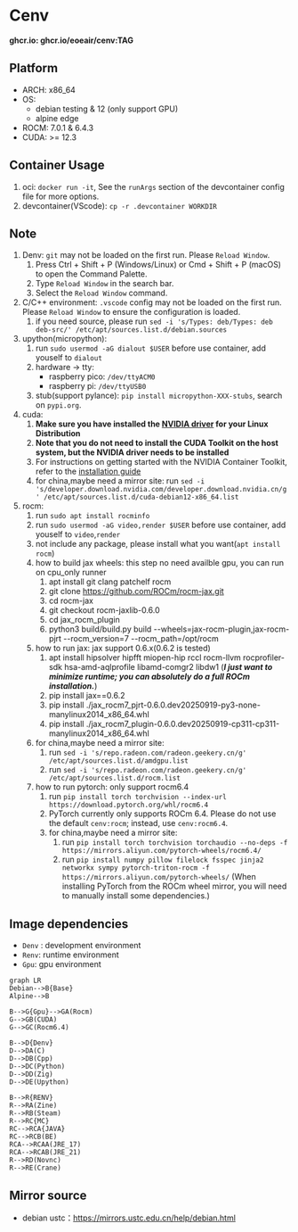 # Cenv

**ghcr.io: ghcr.io/eoeair/cenv:TAG**

## Platform
* ARCH: x86_64
* OS: 
    * debian testing & 12 (only support GPU)
    * alpine edge
* ROCM: 7.0.1 & 6.4.3
* CUDA: >= 12.3
## Container Usage
1. oci: `docker run -it`, See the `runArgs` section of the devcontainer config file for more options.
2. devcontainer(VScode): `cp -r .devcontainer WORKDIR`

## Note
1. Denv: `git` may not be loaded on the first run. Please `Reload Window`.
    1. Press Ctrl + Shift + P (Windows/Linux) or Cmd + Shift + P (macOS) to open the Command Palette.
    2. Type `Reload Window` in the search bar.
    3. Select the `Reload Window` command.
2. C/C++ environment: `.vscode` config may not be loaded on the first run. Please `Reload Window` to ensure the configuration is loaded.
    1. if you need source, please run `sed -i 's/Types: deb/Types: deb deb-src/' /etc/apt/sources.list.d/debian.sources`
3. upython(micropython): 
    1. run `sudo usermod -aG dialout $USER` before use container, add youself to `dialout`
    2. hardware -> tty:
        * raspberry pico: `/dev/ttyACM0`
        * raspberry pi: `/dev/ttyUSB0`
    3. stub(support pylance): `pip install micropython-XXX-stubs`, search on `pypi.org`.
4. cuda:
    1. **Make sure you have installed the [NVIDIA driver](https://docs.nvidia.com/datacenter/cloud-native/container-toolkit/install-guide.html#nvidia-drivers) for your Linux Distribution**
    2. **Note that you do not need to install the CUDA Toolkit on the host system, but the NVIDIA driver needs to be installed**
    3. For instructions on getting started with the NVIDIA Container Toolkit, refer to the [installation guide](https://docs.nvidia.com/datacenter/cloud-native/container-toolkit/install-guide.html#installation-guide)
    4. for china,maybe need a mirror site: run `sed -i 's/developer.download.nvidia.com/developer.download.nvidia.cn/g' /etc/apt/sources.list.d/cuda-debian12-x86_64.list`
5. rocm: 
    1. run `sudo apt install rocminfo`
    2. run `sudo usermod -aG video,render $USER` before use container, add youself to `video`,`render`
    3. not include any package, please install what you want(`apt install rocm`)
    4. how to build jax wheels: this step no need availble gpu, you can run on cpu_only runner
        1. apt install git clang patchelf rocm
        2. git clone https://github.com/ROCm/rocm-jax.git
        3. cd rocm-jax
        4. git checkout rocm-jaxlib-0.6.0
        5. cd jax_rocm_plugin
        6. python3 build/build.py build --wheels=jax-rocm-plugin,jax-rocm-pjrt --rocm_version=7 --rocm_path=/opt/rocm
    5. how to run jax: jax support 0.6.x(0.6.2 is tested)
        1. apt install hipsolver hipfft miopen-hip rccl rocm-llvm rocprofiler-sdk hsa-amd-aqlprofile libamd-comgr2 libdw1  (***I just want to minimize runtime; you can absolutely do a full ROCm installation.***)
        2. pip install jax==0.6.2
        3. pip install ./jax_rocm7_pjrt-0.6.0.dev20250919-py3-none-manylinux2014_x86_64.whl
        4. pip install ./jax_rocm7_plugin-0.6.0.dev20250919-cp311-cp311-manylinux2014_x86_64.whl
    6. for china,maybe need a mirror site:
        1. run `sed -i 's/repo.radeon.com/radeon.geekery.cn/g' /etc/apt/sources.list.d/amdgpu.list`
        2. run `sed -i 's/repo.radeon.com/radeon.geekery.cn/g' /etc/apt/sources.list.d/rocm.list`
    7. how to run pytorch: only support rocm6.4
        1. run `pip install torch torchvision --index-url https://download.pytorch.org/whl/rocm6.4`
        2. PyTorch currently only supports ROCm 6.4. Please do not use the default `cenv:rocm`; instead, use `cenv:rocm6.4`.
        3. for china,maybe need a mirror site:
            1. run `pip install torch torchvision torchaudio --no-deps -f https://mirrors.aliyun.com/pytorch-wheels/rocm6.4/`
            2. run `pip install numpy pillow filelock fsspec jinja2 networkx sympy pytorch-triton-rocm -f https://mirrors.aliyun.com/pytorch-wheels/` (When installing PyTorch from the ROCm wheel mirror, you will need to manually install some dependencies.)
## Image dependencies
* `Denv` : development environment
* `Renv`: runtime environment
* `Gpu`: gpu environment

```mermaid
graph LR
Debian-->B{Base}
Alpine-->B
 
B-->G{Gpu}-->GA(Rocm)
G-->GB(CUDA)
G-->GC(Rocm6.4)

B-->D{Denv}
D-->DA(C)
D-->DB(Cpp)
D-->DC(Python)
D-->DD(Zig)
D-->DE(Upython)

B-->R{RENV}
R-->RA(Zine)
R-->RB(Steam)
R-->RC{MC}
RC-->RCA{JAVA}
RC-->RCB(BE)
RCA-->RCAA(JRE_17)
RCA-->RCAB(JRE_21)
R-->RD(Novnc)
R-->RE(Crane)
```

## Mirror source
* debian ustc：https://mirrors.ustc.edu.cn/help/debian.html